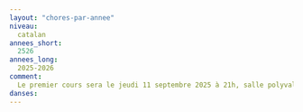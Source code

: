 ```yaml
---
layout: "chores-par-annee"
niveau:
  catalan
annees_short:
  2526
annees_long:
  2025-2026
comment:
  Le premier cours sera le jeudi 11 septembre 2025 à 21h, salle polyvalente de l'Yvette, 8 Route d'Yvette, 78320 Lévis-Saint-Nom.
danses:
---
```


